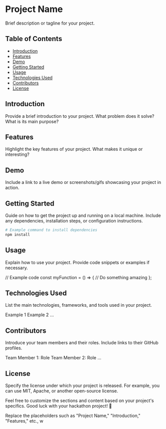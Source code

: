 # Project Name

Brief description or tagline for your project.

## Table of Contents
- [Introduction](#introduction)
- [Features](#features)
- [Demo](#demo)
- [Getting Started](#getting-started)
- [Usage](#usage)
- [Technologies Used](#technologies-used)
- [Contributors](#contributors)
- [License](#license)

## Introduction

Provide a brief introduction to your project. What problem does it solve? What is its main purpose?

## Features

Highlight the key features of your project. What makes it unique or interesting?

## Demo

Include a link to a live demo or screenshots/gifs showcasing your project in action.

## Getting Started

Guide on how to get the project up and running on a local machine. Include any dependencies, installation steps, or configuration instructions.

```bash
# Example command to install dependencies
npm install
```
## Usage
Explain how to use your project. Provide code snippets or examples if necessary.

// Example code
const myFunction = () => {
  // Do something amazing
};
## Technologies Used
List the main technologies, frameworks, and tools used in your project.

Example 1
Example 2
...
## Contributors
Introduce your team members and their roles. Include links to their GitHub profiles.

Team Member 1: Role
Team Member 2: Role
...
## License
Specify the license under which your project is released. For example, you can use MIT, Apache, or another open-source license.

Feel free to customize the sections and content based on your project's specifics. Good luck with your hackathon project! 🚀

Replace the placeholders such as "Project Name," "Introduction," "Features," etc., w
